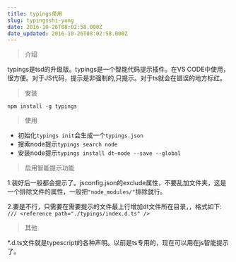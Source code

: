 ```yaml
---
title: typings使用
slug: typingsshi-yong
date: 2016-10-26T08:02:58.000Z
date_updated: 2016-10-26T08:02:58.000Z
---
```


> 介绍

typings是tsd的升级版。typings是一个智能代码提示插件。在VS CODE中使用，很方便。对于JS代码，提示是非强制的,只提示。对于ts就会在错误的地方标红。

> 安装

`npm install -g typings`

> 使用

- 初始化`typings init`会生成一个`typings.json`
- 搜索node提示`typings search node`
- 安装node提示`typings install dt~node --save --global`

> 启用智能提示功能

1.装好后一般都会提示了。jsconfig.json的exclude属性，不要乱加文件夹，这是一个排除文件的属性，一般把`"node_modules/"`排除就行。

2.要是不行，只需要在需要提示的文件最上行增加dt文件所在目录，，格式如下:
`/// <reference path="./typings/index.d.ts" />`

> 其他

*.d.ts文件就是typescript的各种声明。以前是ts专用的，现在可以用在js智能提示了。
